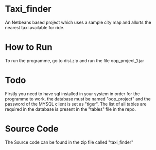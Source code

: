 # Taxi_finder
An Netbeans based project which uses a sample city map and allorts the nearest taxi available for ride.
# How to Run
To run the programme, go to dist.zip and run the file oop_project_1.jar
# Todo
Firstly you need to have sql installed in your system in order for the programme to work. the database must be named "oop_project" and the password of the MYSQL client is set as "tiger". The list of all tables are required in the database is present in the "tables" file in the repo.
# Source Code
The Source code can be found in the zip file called "taxi_finder"
